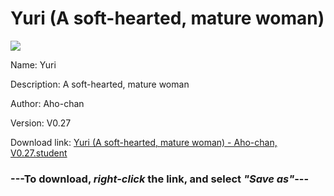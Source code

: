 # Yuri (A soft-hearted, mature woman)

<img src = "https://raw.githubusercontent.com/Arbiter1223/Koukou-Gurashi-Custom-Students/master/Students/Files/Yuri%20(A%20soft-hearted%2C%20mature%20woman).png">

Name: Yuri

Description: A soft-hearted, mature woman

Author: Aho-chan

Version: V0.27

Download link: <a href="https://raw.githubusercontent.com/Arbiter1223/Koukou-Gurashi-Custom-Students/master/Students/Files/Yuri%20(A%20soft-hearted%2C%20mature%20woman)%20-%20Aho-chan%2C%20V0.27.student">Yuri (A soft-hearted, mature woman) - Aho-chan, V0.27.student</a>

### ---**To download, _right-click_ the link, and select _"Save as"_**---

